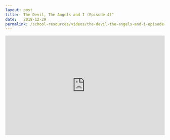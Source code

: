 ```yaml
---
layout: post
title:  The Devil, The Angels and I (Episode 4)"
date:   2018-12-29
permalink: /school-resources/videos/the-devil-the-angels-and-i-episode-4
---
```


<iframe width="100%" height="315" src="https://www.youtube.com/embed/7zqd-Ayma-s" frameborder="0" allow="accelerometer; autoplay; encrypted-media; gyroscope; picture-in-picture" allowfullscreen></iframe>
